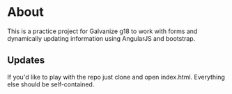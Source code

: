 # About

This is a practice project for Galvanize g18 to work with forms and dynamically updating information using AngularJS and bootstrap.  

## Updates

If you'd like to play with the repo just clone and open index.html.  Everything else should be self-contained.
